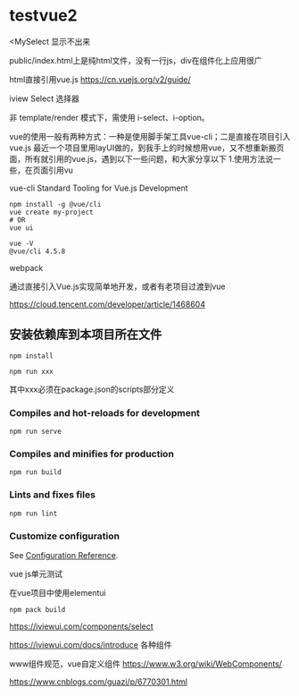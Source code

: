 # testvue2

<MySelect 显示不出来

public/index.html上是纯html文件，没有一行js，div在组件化上应用很广

html直接引用vue.js
https://cn.vuejs.org/v2/guide/

iview Select 选择器

非 template/render 模式下，需使用 i-select、i-option。



vue的使用一般有两种方式：一种是使用脚手架工具vue-cli；二是直接在项目引入vue.js 最近一个项目里用layUI做的，到我手上的时候想用vue，又不想重新搬页面，所有就引用的vue.js，遇到以下一些问题，和大家分享以下 1.使用方法说一些，在页面引用vu

vue-cli Standard Tooling for Vue.js Development

```
npm install -g @vue/cli
vue create my-project
# OR
vue ui
```

```
vue -V
@vue/cli 4.5.8
```





webpack

通过直接引入Vue.js实现简单地开发，或者有老项目过渡到vue

https://cloud.tencent.com/developer/article/1468604

## 安装依赖库到本项目所在文件
```
npm install
```
```
npm run xxx
```
其中xxx必须在package.json的scripts部分定义

### Compiles and hot-reloads for development
```
npm run serve
```

### Compiles and minifies for production
```
npm run build
```

### Lints and fixes files
```
npm run lint
```

### Customize configuration
See [Configuration Reference](https://cli.vuejs.org/config/).


vue js单元测试

在vue项目中使用elementui

`npm pack build`

https://iviewui.com/components/select

https://iviewui.com/docs/introduce
各种组件

www组件规范，vue自定义组件
https://www.w3.org/wiki/WebComponents/


https://www.cnblogs.com/guazi/p/6770301.html
